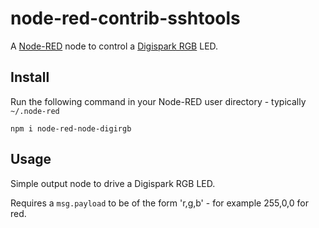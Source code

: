 node-red-contrib-sshtools
=====================

A <a href="http://nodered.org" target="_new">Node-RED</a> node to control a <a href="http://digistump.com/products/3" target="_new">Digispark RGB</a> LED.

Install
-------

Run the following command in your Node-RED user directory - typically `~/.node-red`

    npm i node-red-node-digirgb


Usage
-----

Simple output node to drive a Digispark RGB LED.

Requires a `msg.payload` to be of the form 'r,g,b' - for example 255,0,0  for red.
